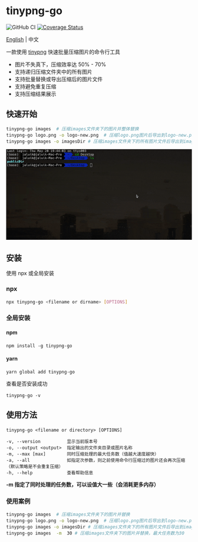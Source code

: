 # tinypng-go

![GitHub CI](https://github.com/jaluik/tinypng-go/actions/workflows/publish.yml/badge.svg) [![Coverage Status](https://coveralls.io/repos/github/jaluik/tinypng-go/badge.svg?branch=master)](https://coveralls.io/github/jaluik/tinypng-go?branch=master)

[English](README.md) | 中文

一款使用 [tinypng](https://tinypng.com/) 快速批量压缩图片的命令行工具

- 图片不失真下，压缩效率达 50% - 70%
- 支持递归压缩文件夹中的所有图片
- 支持批量替换或导出压缩后的图片文件
- 支持避免重复压缩
- 支持压缩结果展示

## 快速开始

```sh
tinypng-go images  # 压缩images文件夹下的图片并整体替换
tinypng-go logo.png -o logo-new.png  # 压缩logo.png图片后导出到logo-new.png文件（原图不变）
tinypng-go images -o imagesDir # 压缩images文件夹下的所有图片文件后导出到imagesDir文件夹（原图不变，新目录保持同样的图片文件结构）
```

![img](public/show.gif)

## 安装

使用 npx 或全局安装

### npx

```sh
npx tinypng-go <filename or dirname> [OPTIONS]
```

### 全局安装

#### npm

```
npm install -g tinypng-go
```

#### yarn

```
yarn global add tinypng-go
```

查看是否安装成功

```
tinypng-go -v
```

## 使用方法

`tinypng-go <filename or directory> [OPTIONS]`

```
-v, --version          显示当前版本号
-o, --output <output>  指定输出的文件夹目录或图片名称
-m, --max [max]        同时压缩处理的最大任务数（值越大速度越快）
-a, --all              如指定次参数，则之前使用命令行压缩过的图片还会再次压缩（默认策略是不会重复压缩）
-h, --help             查看帮助信息
```

**-m 指定了同时处理的任务数，可以设值大一些（会消耗更多内存）**

### 使用案例

```sh
tinypng-go images  # 压缩images文件夹下的图片并替换
tinypng-go logo.png -o logo-new.png  # 压缩logo.png图片后导出到logo-new.png文件（原图不变）
tinypng-go images -o imagesDir # 压缩images文件夹下的所有图片文件后导出到imagesDir文件夹（原图不变，新目录保持同样的图片文件结构）
tinypng-go images  -m  30 # 压缩images文件夹下的图片并替换，最大任务数为30
```
